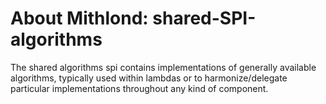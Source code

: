 # About Mithlond: shared-SPI-algorithms

The shared algorithms spi contains implementations of generally available
algorithms, typically used within lambdas or to harmonize/delegate particular
implementations throughout any kind of component.